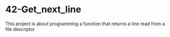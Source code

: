 # 42-Get_next_line
This project is about programming a function that returns a line read from a file descriptor
